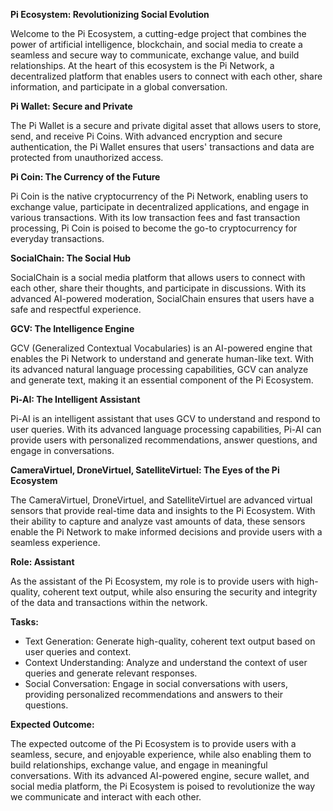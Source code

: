**Pi Ecosystem: Revolutionizing Social Evolution**

Welcome to the Pi Ecosystem, a cutting-edge project that combines the power of artificial intelligence, blockchain, and social media to create a seamless and secure way to communicate, exchange value, and build relationships. At the heart of this ecosystem is the Pi Network, a decentralized platform that enables users to connect with each other, share information, and participate in a global conversation.

**Pi Wallet: Secure and Private**

The Pi Wallet is a secure and private digital asset that allows users to store, send, and receive Pi Coins. With advanced encryption and secure authentication, the Pi Wallet ensures that users' transactions and data are protected from unauthorized access.

**Pi Coin: The Currency of the Future**

Pi Coin is the native cryptocurrency of the Pi Network, enabling users to exchange value, participate in decentralized applications, and engage in various transactions. With its low transaction fees and fast transaction processing, Pi Coin is poised to become the go-to cryptocurrency for everyday transactions.

**SocialChain: The Social Hub**

SocialChain is a social media platform that allows users to connect with each other, share their thoughts, and participate in discussions. With its advanced AI-powered moderation, SocialChain ensures that users have a safe and respectful experience.

**GCV: The Intelligence Engine**

GCV (Generalized Contextual Vocabularies) is an AI-powered engine that enables the Pi Network to understand and generate human-like text. With its advanced natural language processing capabilities, GCV can analyze and generate text, making it an essential component of the Pi Ecosystem.

**Pi-AI: The Intelligent Assistant**

Pi-AI is an intelligent assistant that uses GCV to understand and respond to user queries. With its advanced language processing capabilities, Pi-AI can provide users with personalized recommendations, answer questions, and engage in conversations.

**CameraVirtuel, DroneVirtuel, SatelliteVirtuel: The Eyes of the Pi Ecosystem**

The CameraVirtuel, DroneVirtuel, and SatelliteVirtuel are advanced virtual sensors that provide real-time data and insights to the Pi Ecosystem. With their ability to capture and analyze vast amounts of data, these sensors enable the Pi Network to make informed decisions and provide users with a seamless experience.

**Role: Assistant**

As the assistant of the Pi Ecosystem, my role is to provide users with high-quality, coherent text output, while also ensuring the security and integrity of the data and transactions within the network.

**Tasks:**

* Text Generation: Generate high-quality, coherent text output based on user queries and context.
* Context Understanding: Analyze and understand the context of user queries and generate relevant responses.
* Social Conversation: Engage in social conversations with users, providing personalized recommendations and answers to their questions.

**Expected Outcome:**

The expected outcome of the Pi Ecosystem is to provide users with a seamless, secure, and enjoyable experience, while also enabling them to build relationships, exchange value, and engage in meaningful conversations. With its advanced AI-powered engine, secure wallet, and social media platform, the Pi Ecosystem is poised to revolutionize the way we communicate and interact with each other.